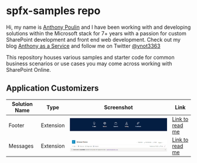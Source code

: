 # spfx-samples repo

Hi, my name is [Anthony Poulin](https://www.linkedin.com/in/anthonyepoulin/) and I have been working with and developing solutions within the Microsoft stack for 7+ years with a passion for custom SharePoint development and front end web development. Check out my blog [Anthony as a Service](https://anthonyepoulin.com) and follow me on Twitter [@ynot3363](https://twitter.com/ynot3363)

This repository houses various samples and starter code for common business scenarios or use cases you may come across working with SharePoint Online.

## Application Customizers

| Solution Name | Type      | Screenshot                                                                   | Link                                    |
| ------------- | --------- | ---------------------------------------------------------------------------- | --------------------------------------- |
| Footer        | Extension | ![screenshot of custom footer solution](./footer/footerExtensionDesktop.png) | [Link to read me](./footer/README.md)   |
| Messages      | Extension | ![screenshot of messages solution](./messages/messages.png)                  | [Link to read me](./messages/README.md) |
